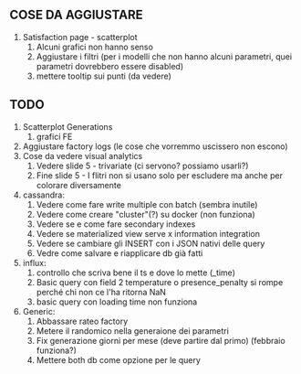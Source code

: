 ## COSE DA AGGIUSTARE
1) Satisfaction page - scatterplot
   1) Alcuni grafici non hanno senso
   2) Aggiustare i filtri (per i modelli che non hanno alcuni parametri, quei parametri dovrebbero essere disabled)
   3) mettere tooltip sui punti (da vedere)


## TODO

1) Scatterplot Generations
   1) grafici FE
2) Aggiustare factory logs (le cose che vorremmo uscissero non escono)
3) Cose da vedere visual analytics
   1) Vedere slide 5 - trivariate (ci servono? possiamo usarli?)
   2) Fine slide 5 - I flitri non si usano solo per escludere ma anche per colorare diversamente
4) cassandra:
   1) Vedere come fare write multiple con batch (sembra inutile)
   2) Vedere come creare "cluster"(?) su docker (non funziona)
   3) Vedere se e come fare secondary indexes
   4) Vedere se materialized view serve x information integration
   5) Vedere se cambiare gli INSERT con i JSON nativi delle query
   6) Vedre come salvare e riapplicare db già fatti
5) influx:
   1) controllo che scriva bene il ts e dove lo mette (_time)
   2) Basic query con field 2 temperature o presence_penalty si rompe perché chi non ce l'ha ritorna NaN
   3) basic query con loading time non funziona
6) Generic:
   1) Abbassare rateo factory
   2) Metere il randomico nella generaione dei parametri
   3) Fix generazione giorni per mese (deve partire dal primo) (febbraio funziona?)
   4) Mettere both db come opzione per le query
